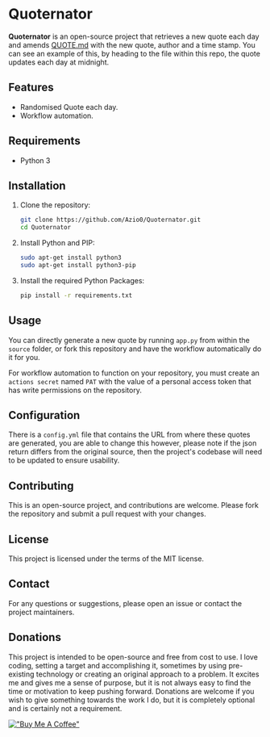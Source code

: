# Quoternator

**Quoternator** is an open-source project that retrieves a new quote each day and amends [QUOTE.md](QUOTE.md) with the new quote, author and a time stamp. You can see an example of this, by heading to the file within this repo, the quote updates each day at midnight.

## Features

- Randomised Quote each day.
- Workflow automation.

## Requirements

- Python 3

## Installation

1. Clone the repository:
   ```bash
   git clone https://github.com/Azio0/Quoternator.git
   cd Quoternator
   ```
2. Install Python and PIP:
   ```bash
   sudo apt-get install python3
   sudo apt-get install python3-pip
   ```
4. Install the required Python Packages:
   ```bash
   pip install -r requirements.txt
   ```

## Usage

You can directly generate a new quote by running ```app.py``` from within the ```source``` folder, or fork this repository and have the workflow automatically do it for you. 

For workflow automation to function on your repository, you must create an ```actions secret``` named ```PAT``` with the value of a personal access token that has write permissions on the repository.

## Configuration

There is a ```config.yml``` file that contains the URL from where these quotes are generated, you are able to change this however, please note if the json return differs from the original source, then the project's codebase will need to be updated to ensure usability.

## Contributing

This is an open-source project, and contributions are welcome. Please fork the repository and submit a pull request with your changes.

## License

This project is licensed under the terms of the MIT license.

## Contact

For any questions or suggestions, please open an issue or contact the project maintainers.

## Donations

This project is intended to be open-source and free from cost to use. I love coding, setting a target and accomplishing it, sometimes by using pre-existing technology or creating an original approach to a problem. It excites me and gives me a sense of purpose, but it is not always easy to find the time or motivation to keep pushing forward. Donations are welcome if you wish to give something towards the work I do, but it is completely optional and is certainly not a requirement.

[!["Buy Me A Coffee"](https://www.buymeacoffee.com/assets/img/custom_images/orange_img.png)](https://www.buymeacoffee.com/azio0)
